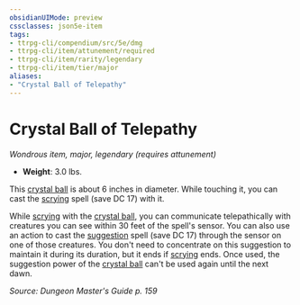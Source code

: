 ```yaml
---
obsidianUIMode: preview
cssclasses: json5e-item
tags:
- ttrpg-cli/compendium/src/5e/dmg
- ttrpg-cli/item/attunement/required
- ttrpg-cli/item/rarity/legendary
- ttrpg-cli/item/tier/major
aliases: 
- "Crystal Ball of Telepathy"
---
```

# Crystal Ball of Telepathy
*Wondrous item, major, legendary (requires attunement)*  


- **Weight**: 3.0 lbs.

This [crystal ball](/3-Mechanics/CLI/Compendium/items/crystal-ball.md) is about 6 inches in diameter. While touching it, you can cast the [scrying](/3-Mechanics/CLI/Compendium/spells/scrying.md) spell (save DC 17) with it.

While [scrying](/3-Mechanics/CLI/Compendium/spells/scrying.md) with the [crystal ball](/3-Mechanics/CLI/Compendium/items/crystal-ball.md), you can communicate telepathically with creatures you can see within 30 feet of the spell's sensor. You can also use an action to cast the [suggestion](/3-Mechanics/CLI/Compendium/spells/suggestion.md) spell (save DC 17) through the sensor on one of those creatures. You don't need to concentrate on this suggestion to maintain it during its duration, but it ends if [scrying](/3-Mechanics/CLI/Compendium/spells/scrying.md) ends. Once used, the suggestion power of the [crystal ball](/3-Mechanics/CLI/Compendium/items/crystal-ball.md) can't be used again until the next dawn.

*Source: Dungeon Master's Guide p. 159*